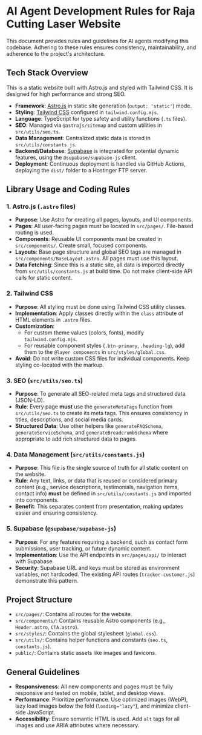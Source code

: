 # AI Agent Development Rules for Raja Cutting Laser Website

This document provides rules and guidelines for AI agents modifying this codebase. Adhering to these rules ensures consistency, maintainability, and adherence to the project's architecture.

## Tech Stack Overview

This is a static website built with Astro.js and styled with Tailwind CSS. It is designed for high performance and strong SEO.

- **Framework**: [Astro.js](https://astro.build/) in static site generation (`output: 'static'`) mode.
- **Styling**: [Tailwind CSS](https://tailwindcss.com/) configured in `tailwind.config.mjs`.
- **Language**: TypeScript for type safety and utility functions (`.ts` files).
- **SEO**: Managed via `@astrojs/sitemap` and custom utilities in `src/utils/seo.ts`.
- **Data Management**: Centralized static data is stored in `src/utils/constants.js`.
- **Backend/Database**: [Supabase](https://supabase.com/) is integrated for potential dynamic features, using the `@supabase/supabase-js` client.
- **Deployment**: Continuous deployment is handled via GitHub Actions, deploying the `dist/` folder to a Hostinger FTP server.

## Library Usage and Coding Rules

### 1. Astro.js (`.astro` files)
- **Purpose**: Use Astro for creating all pages, layouts, and UI components.
- **Pages**: All user-facing pages must be located in `src/pages/`. File-based routing is used.
- **Components**: Reusable UI components must be created in `src/components/`. Create small, focused components.
- **Layouts**: Base page structure and global SEO tags are managed in `src/components/BaseLayout.astro`. All pages must use this layout.
- **Data Fetching**: Since this is a static site, all data is imported directly from `src/utils/constants.js` at build time. Do not make client-side API calls for static content.

### 2. Tailwind CSS
- **Purpose**: All styling must be done using Tailwind CSS utility classes.
- **Implementation**: Apply classes directly within the `class` attribute of HTML elements in `.astro` files.
- **Customization**:
    - For custom theme values (colors, fonts), modify `tailwind.config.mjs`.
    - For reusable component styles (`.btn-primary`, `.heading-lg`), add them to the `@layer components` in `src/styles/global.css`.
- **Avoid**: Do not write custom CSS files for individual components. Keep styling co-located with the markup.

### 3. SEO (`src/utils/seo.ts`)
- **Purpose**: To generate all SEO-related meta tags and structured data (JSON-LD).
- **Rule**: Every page **must** use the `generateMetaTags` function from `src/utils/seo.ts` to create its meta tags. This ensures consistency in titles, descriptions, and social media cards.
- **Structured Data**: Use other helpers like `generateFAQSchema`, `generateServiceSchema`, and `generateBreadcrumbSchema` where appropriate to add rich structured data to pages.

### 4. Data Management (`src/utils/constants.js`)
- **Purpose**: This file is the single source of truth for all static content on the website.
- **Rule**: Any text, links, or data that is reused or considered primary content (e.g., service descriptions, testimonials, navigation items, contact info) **must** be defined in `src/utils/constants.js` and imported into components.
- **Benefit**: This separates content from presentation, making updates easier and ensuring consistency.

### 5. Supabase (`@supabase/supabase-js`)
- **Purpose**: For any features requiring a backend, such as contact form submissions, user tracking, or future dynamic content.
- **Implementation**: Use the API endpoints in `src/pages/api/` to interact with Supabase.
- **Security**: Supabase URL and keys must be stored as environment variables, not hardcoded. The existing API routes (`tracker-customer.js`) demonstrate this pattern.

## Project Structure
- `src/pages/`: Contains all routes for the website.
- `src/components/`: Contains reusable Astro components (e.g., `Header.astro`, `CTA.astro`).
- `src/styles/`: Contains the global stylesheet (`global.css`).
- `src/utils/`: Contains helper functions and constants (`seo.ts`, `constants.js`).
- `public/`: Contains static assets like images and favicons.

## General Guidelines
- **Responsiveness**: All new components and pages must be fully responsive and tested on mobile, tablet, and desktop views.
- **Performance**: Prioritize performance. Use optimized images (WebP), lazy load images below the fold (`loading="lazy"`), and minimize client-side JavaScript.
- **Accessibility**: Ensure semantic HTML is used. Add `alt` tags for all images and use ARIA attributes where necessary.